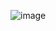![image](https://user-images.githubusercontent.com/65335438/142726071-792ea132-e104-43c0-bc1f-46f95e13cc6a.png)

